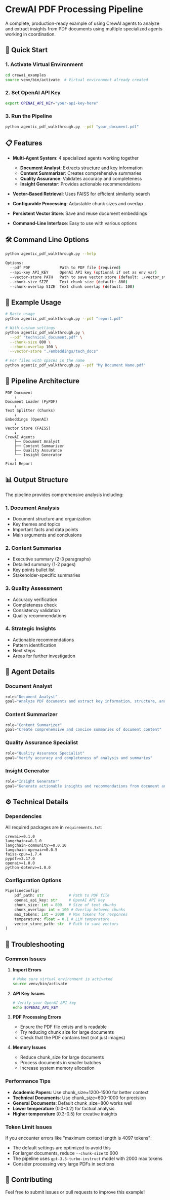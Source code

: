 # CrewAI PDF Processing Pipeline

A complete, production-ready example of using CrewAI agents to analyze and extract insights from PDF documents using multiple specialized agents working in coordination.

## 🚀 Quick Start

### 1. Activate Virtual Environment

```bash
cd crewai_examples
source venv/bin/activate  # Virtual environment already created
```

### 2. Set OpenAI API Key

```bash
export OPENAI_API_KEY="your-api-key-here"
```

### 3. Run the Pipeline

```bash
python agentic_pdf_walkthrough.py --pdf "your_document.pdf"
```

## 📋 Features

- **Multi-Agent System**: 4 specialized agents working together
  - **Document Analyst**: Extracts structure and key information
  - **Content Summarizer**: Creates comprehensive summaries
  - **Quality Assurance**: Validates accuracy and completeness
  - **Insight Generator**: Provides actionable recommendations

- **Vector-Based Retrieval**: Uses FAISS for efficient similarity search
- **Configurable Processing**: Adjustable chunk sizes and overlap
- **Persistent Vector Store**: Save and reuse document embeddings
- **Command-Line Interface**: Easy to use with various options

## 🛠️ Command Line Options

```bash
python agentic_pdf_walkthrough.py --help

Options:
  --pdf PDF             Path to PDF file (required)
  --api-key API_KEY     OpenAI API key (optional if set as env var)
  --vector-store PATH   Path to save vector store (default: ./vector_store)
  --chunk-size SIZE     Text chunk size (default: 800)
  --chunk-overlap SIZE  Text chunk overlap (default: 100)
```

## 📝 Example Usage

```bash
# Basic usage
python agentic_pdf_walkthrough.py --pdf "report.pdf"

# With custom settings
python agentic_pdf_walkthrough.py \
  --pdf "technical_document.pdf" \
  --chunk-size 800 \
  --chunk-overlap 100 \
  --vector-store "./embeddings/tech_docs"

# For files with spaces in the name
python agentic_pdf_walkthrough.py --pdf "My Document Name.pdf"
```

## 🔧 Pipeline Architecture

```
PDF Document
    ↓
Document Loader (PyPDF)
    ↓
Text Splitter (Chunks)
    ↓
Embeddings (OpenAI)
    ↓
Vector Store (FAISS)
    ↓
CrewAI Agents
    ├── Document Analyst
    ├── Content Summarizer
    ├── Quality Assurance
    └── Insight Generator
    ↓
Final Report
```

## 📊 Output Structure

The pipeline provides comprehensive analysis including:

### 1. Document Analysis
- Document structure and organization
- Key themes and topics
- Important facts and data points
- Main arguments and conclusions

### 2. Content Summaries
- Executive summary (2-3 paragraphs)
- Detailed summary (1-2 pages)
- Key points bullet list
- Stakeholder-specific summaries

### 3. Quality Assessment
- Accuracy verification
- Completeness check
- Consistency validation
- Quality recommendations

### 4. Strategic Insights
- Actionable recommendations
- Pattern identification
- Next steps
- Areas for further investigation

## 🧠 Agent Details

### Document Analyst
```python
role="Document Analyst"
goal="Analyze PDF documents and extract key information, structure, and themes"
```

### Content Summarizer
```python
role="Content Summarizer"
goal="Create comprehensive and concise summaries of document content"
```

### Quality Assurance Specialist
```python
role="Quality Assurance Specialist"
goal="Verify accuracy and completeness of analysis and summaries"
```

### Insight Generator
```python
role="Insight Generator"
goal="Generate actionable insights and recommendations from document analysis"
```

## ⚙️ Technical Details

### Dependencies
All required packages are in `requirements.txt`:
```
crewai>=0.1.0
langchain>=0.1.0
langchain-community>=0.0.10
langchain-openai>=0.0.5
faiss-cpu>=1.7.4
pypdf>=3.17.0
openai>=1.0.0
python-dotenv>=1.0.0
```

### Configuration Options

```python
PipelineConfig(
    pdf_path: str           # Path to PDF file
    openai_api_key: str     # OpenAI API key
    chunk_size: int = 800   # Size of text chunks
    chunk_overlap: int = 100 # Overlap between chunks
    max_tokens: int = 2000  # Max tokens for responses
    temperature: float = 0.1 # LLM temperature
    vector_store_path: str  # Path to save vectors
)
```

## 🐛 Troubleshooting

### Common Issues

1. **Import Errors**
   ```bash
   # Make sure virtual environment is activated
   source venv/bin/activate
   ```

2. **API Key Issues**
   ```bash
   # Verify your OpenAI API key
   echo $OPENAI_API_KEY
   ```

3. **PDF Processing Errors**
   - Ensure the PDF file exists and is readable
   - Try reducing chunk size for large documents
   - Check that the PDF contains text (not just images)

4. **Memory Issues**
   - Reduce chunk_size for large documents
   - Process documents in smaller batches
   - Increase system memory allocation

### Performance Tips

- **Academic Papers**: Use chunk_size=1200-1500 for better context
- **Technical Documents**: Use chunk_size=600-1000 for precision
- **General Documents**: Default chunk_size=800 works well
- **Lower temperature** (0.0-0.2) for factual analysis
- **Higher temperature** (0.3-0.5) for creative insights

### Token Limit Issues

If you encounter errors like "maximum context length is 4097 tokens":
- The default settings are optimized to avoid this
- For larger documents, reduce `--chunk-size` to 600
- The pipeline uses `gpt-3.5-turbo-instruct` model with 2000 max tokens
- Consider processing very large PDFs in sections


## 🤝 Contributing

Feel free to submit issues or pull requests to improve this example!